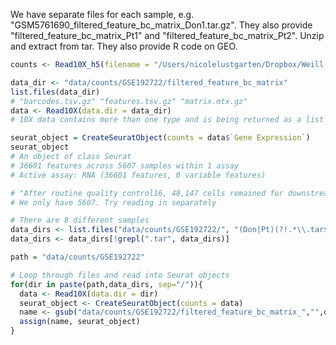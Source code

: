 We have separate files for each sample, e.g. "GSM5761690_filtered_feature_bc_matrix_Don1.tar.gz". They also provide "filtered_feature_bc_matrix_Pt1" and "filtered_feature_bc_matrix_Pt2". Unzip and extract from tar. They also provide R code on GEO.

``` R
counts <- Read10X_h5(filename = "/Users/nicolelustgarten/Dropbox/Weill Cornell/DJames Lab/Theca Stroma/ATAC Seq/FP1 RNA_ATACSeq Data/filtered_feature_bc_matrix.h5")

data_dir <- "data/counts/GSE192722/filtered_feature_bc_matrix"
list.files(data_dir)
# "barcodes.tsv.gz" "features.tsv.gz" "matrix.mtx.gz"
data <- Read10X(data.dir = data_dir)
# 10X data contains more than one type and is being returned as a list containing matrices of each type.

seurat_object = CreateSeuratObject(counts = data$`Gene Expression`)
seurat_object
# An object of class Seurat
# 36601 features across 5607 samples within 1 assay
# Active assay: RNA (36601 features, 0 variable features)

# "After routine quality control16, 48,147 cells remained for downstream for analysis."
# We only have 5607. Try reading in separately

# There are 8 different samples
data_dirs <- list.files("data/counts/GSE192722/", "(Don|Pt)(?!.*\\.tar$)")
data_dirs <- data_dirs[!grepl(".tar", data_dirs)]

path = "data/counts/GSE192722"

# Loop through files and read into Seurat objects
for(dir in paste(path,data_dirs, sep="/")){
  data <- Read10X(data.dir = dir)
  seurat_object <- CreateSeuratObject(counts = data)
  name <- gsub("data/counts/GSE192722/filtered_feature_bc_matrix_","",dir)
  assign(name, seurat_object)
}



```
